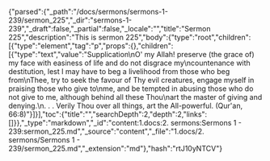 {"parsed":{"_path":"/docs/sermons/sermons-1-239/sermon_225","_dir":"sermons-1-239","_draft":false,"_partial":false,"_locale":"","title":"Sermon 225","description":"This is sermon 225","body":{"type":"root","children":[{"type":"element","tag":"p","props":{},"children":[{"type":"text","value":"Supplication\nO' my Allah! preserve (the grace of) my face with easiness of life and do not disgrace my\ncountenance with destitution, lest I may have to beg a livelihood from those who beg from\nThee, try to seek the favour of Thy evil creatures, engage myself in praising those who give to\nme, and be tempted in abusing those who do not give to me, although behind all these Thou\nart the master of giving and denying.\n. . . Verily Thou over all things, art the All-powerful. (Qur'an, 66:8)"}]}],"toc":{"title":"","searchDepth":2,"depth":2,"links":[]}},"_type":"markdown","_id":"content:1.docs:2. sermons:Sermons 1 - 239:sermon_225.md","_source":"content","_file":"1.docs/2. sermons/Sermons 1 - 239/sermon_225.md","_extension":"md"},"hash":"rtJ10yNTCV"}